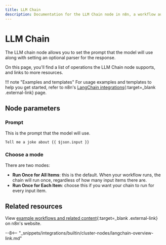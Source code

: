 ```yaml
---
title: LLM Chain
description: Documentation for the LLM Chain node in n8n, a workflow automation platform. Includes details of operations and configuration, and links to examples and credentials information.
---
```


# LLM Chain

The LLM chain node allows you to set the prompt that the model will use along with setting an optional parser for the response.

On this page, you'll find a list of operations the LLM Chain node supports, and links to more resources.

!!! note "Examples and templates"
	For usage examples and templates to help you get started, refer to n8n's [LangChain integrations](https://n8n.io/integrations/langchain/){:target=_blank .external-link} page.
	
## Node parameters

### Prompt
This is the prompt that the model will use.

```
Tell me a joke about {{ $json.input }}
```
	
### Choose a mode

There are two modes:

* **Run Once for All Items**: this is the default. When your workflow runs, the chain will run once, regardless of how many input items there are.
* **Run Once for Each Item**: choose this if you want your chain to run for every input item.

## Related resources

View [example workflows and related content](https://n8n.io/integrations/langchain/){:target=_blank .external-link} on n8n's website.

--8<-- "_snippets/integrations/builtin/cluster-nodes/langchain-overview-link.md"
